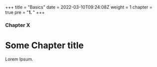 +++
title = "Basics"
date = 2022-03-10T09:24:08Z
weight = 1
chapter = true
pre = "<b>1. </b>"
+++

### Chapter X

# Some Chapter title

Lorem Ipsum.
